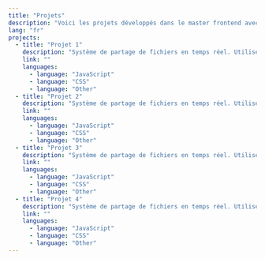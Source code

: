 ```yaml
---
title: "Projets"
description: "Voici les projets développés dans le master frontend avec l'équipe Lemoncode"
lang: "fr"
projects:
  - title: "Projet 1"
    description: "Système de partage de fichiers en temps réel. Utilise NodeJS, ReactJS, SocketIO, MongoDB, Chai et WebdriverIO pour les tests."
    link: ""
    languages:
      - language: "JavaScript"
      - language: "CSS"
      - language: "Other"
  - title: "Projet 2"
    description: "Système de partage de fichiers en temps réel. Utilise NodeJS, ReactJS, SocketIO, MongoDB, Chai et WebdriverIO pour les tests."
    link: ""
    languages:
      - language: "JavaScript"
      - language: "CSS"
      - language: "Other"
  - title: "Projet 3"
    description: "Système de partage de fichiers en temps réel. Utilise NodeJS, ReactJS, SocketIO, MongoDB, Chai et WebdriverIO pour les tests."
    link: ""
    languages:
      - language: "JavaScript"
      - language: "CSS"
      - language: "Other"
  - title: "Projet 4"
    description: "Système de partage de fichiers en temps réel. Utilise NodeJS, ReactJS, SocketIO, MongoDB, Chai et WebdriverIO pour les tests."
    link: ""
    languages:
      - language: "JavaScript"
      - language: "CSS"
      - language: "Other"
---
```

